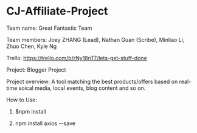 # CJ-Affiliate-Project
Team name: Great Fantastic Team

Team members:
  Joey ZHANG (Lead),
  Nathan Guan (Scribe),
  Minliao Li,
  Zhuo Chen,
  Kyle Ng


Trello: https://trello.com/b/rNy18nT7/lets-get-stuff-done

Project: Blogger Project

Project overview: A tool matching the best products/offers based on real-time soical media, local events, blog content and so on. 



How to Use:
1. $npm install

2. npm install axios --save

